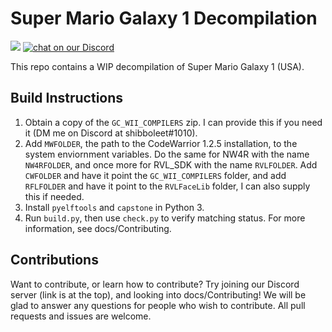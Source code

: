 # Super Mario Galaxy 1 Decompilation

<img src="https://img.shields.io/endpoint?url=https://raw.githubusercontent.com/shibbo/Petari/master/data/percent.json&style=flat" />
<a href="https://discord.gg/k7ZKzSDsVq">
<img src="https://img.shields.io/discord/334663517355507714?logo=discord"
    alt="chat on our Discord"></a>

This repo contains a WIP decompilation of Super Mario Galaxy 1 (USA).

## Build Instructions

1. Obtain a copy of the `GC_WII_COMPILERS` zip. I can provide this if you need it (DM me on Discord at shibboleet#1010). 
2. Add `MWFOLDER`, the path to the CodeWarrior 1.2.5 installation, to the system enviornment variables. Do the same for NW4R with the name `NW4RFOLDER`, and once more for RVL_SDK with the name `RVLFOLDER`. Add `CWFOLDER` and have it point the `GC_WII_COMPILERS` folder, and add `RFLFOLDER` and have it point to the `RVLFaceLib` folder, I can also supply this if needed.
3. Install `pyelftools` and `capstone` in Python 3.
4. Run `build.py`, then use `check.py` to verify matching status. For more information, see docs/Contributing.

## Contributions

Want to contribute, or learn how to contribute? Try joining our Discord server (link is at the top), and looking into docs/Contributing! We will be glad to answer any questions for people who wish to contribute. All pull requests and issues are welcome.
